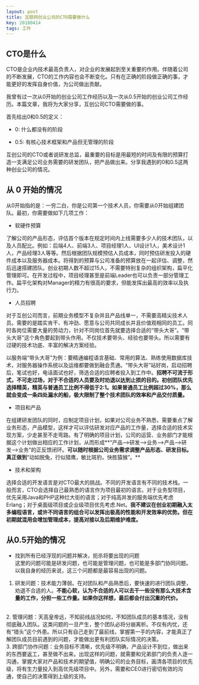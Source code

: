 ```yaml
---
layout: post
title: 互联网创业公司的CTO需要做什么
key: 20180414
tags: 工作
---
```


##	CTO是什么
CTO是企业内技术最高负责人，对企业的发展起到至关重要的作用。伴随着公司的不断发展，CTO的工作内容也会不断变化。只有在正确的阶段做正确的事，才能更好的发挥自身价值，为公司做出贡献。
<!--more-->
我曾有过一次从0开始的创业公司工作经历以及一次从0.5开始的创业公司工作经历。本篇文章，我将为大家分享，互创公司CTO需要做的事。

首先给出0和0.5的定义：

*	0: 什么都没有的阶段

*	0.5: 有核心技术框架和产品但无管理的阶段

互创公司的CTO或者说研发总监，最重要的目标是用最短的时间及有限的预算打造一支满足公司业务需要的研发团队，把产品做出来。分享我遇到的0和0.5这两种创业公司的情况。    

##	从 0 开始的情况

从0开始指的是：一穷二白，你是公司第一个技术人员，你需要从0开始组建团队。最初，你需要做如下几项工作：

*	软硬件预算    

了解公司的产品形态，评估首个版本在规定时间内上线需要多少人的技术团队，以及人员配比。例如：后端4人、前端3人、项目经理1人、UI设计1人，美术设计1人，产品经理3人等等。然后根据团队规模预估人员成本，同时预估研发投入的硬件成本以及服务器成本。将得到的预算与公司准备的预算放在一起评估、调整，然后迅速搭建团队。创业初期人数不超过15人，不需要特别复杂的组织架构，扁平化管理即可。在开发过程中，项目经理甚至是前端Leader也可以负责一部分管理工作。扁平化架构对Manager的精力有很高的要求，但能发挥出最高的效率以及执行力。    

*	人员招聘    

对于互创公司而言，前期业务模型不复杂并且产品线单一，不需要高精尖技术人员。需要的是踏实肯干、有冲劲、愿意与公司共同成长并且价值观相同的员工。同时各岗位需要大量的劳动力，针对不同岗位首先就要选择合适的“带头大哥”。“带头大哥”这个角色要起到带头作用。不仅技术要带头、经验也要带头。所以需要有过硬的技术功底、丰富的解决方案经验。  

以服务端“带头大哥”为例：要精通编程语言基础、常用的算法、熟练使用数据库技术，对服务器操作系统以及运维都要做到融会贯通。“带头大哥”站好岗，启动招聘后，笔试也好，电话面试也好，筛选合适的应聘者投入到工作中。**招聘不可流于形式，不可走过场，对于不合适的人员要及时劝退以达到止损的目的。初创团队优先选择精英，精英与普通员工比例不得低于2:1。如果普通员工比例超过30%，那么就会变成一条四处漏水的船，极大限制了整个技术团队的效率和产品交付质量。**    

*	项目和产品    

在组建研发团队的同时，应制定项目计划，如果对公司业务不熟悉，需要重点了解业务形态，产品模型，这样才可以评估研发对应产品的工作量，选择合适的技术实现方案，少走甚至不走弯路。有了明确的项目计划，公司的运营、业务部门才能根据这个计划做出相应的工作计划，从而形成**“产品-->研发-->业务-->产品-->研发-->业务”的正反馈闭环。**可以随时根据公司业务需求调整产品形态、研发目标。真正做到**“动如脱兔，行似猎鹰，敏比斑豹，快胜猿猴”。**    

*	技术和架构    

选择合适的开发语言是对CTO最大的挑战。不同的开发语言有不同的技术栈。一般而言，CTO会选择自己最熟悉的语言作为项目最初的语言。对于业务型项目，优先采用Java和PHP这种烂大街的语言；对于纯高并发的服务端优先考虑Erlang；对于桌面级项目或企业级项目优先考虑.Net。**我不建议在创业初期融入太多编程语言，或许不同语言的组合可以发挥出极高的性能和开发效率的优势。但在初期就混用会增加管理成本，提高对接以及后期维护难度。**    

##	从0.5开始的情况    
*	找到所有已经浮现的问题并解决，扼杀将要出现的问题  
这里的问题可能是研发问题，也可能是管理问题，也可能是多部门协同问题。以我自身的经历来说，这三个问题都是最容易出现的问题。    

1.	研发问题：技术能力薄弱。在对团队和产品熟悉后，要快速的进行团队调整，劝退不合适的人。**不能心软，认为不合适的人可以去干一些没有那么大技术含量的工作，分担一些工作量。如果你这样想，最后都会付出沉重的代价。**	  
<br/>
2. 管理问题：天高皇帝远，不知前线战况如何，不知团队成员的基本情况，没有彻底融入团队。这类问题的一旦产生，整个团队必将分崩离析。不仅有内忧，还有“猎头”这个外患。所以只有自己走到了最前线，掌握第一手的内容，才能真正了解团队成员目前遇到的问题，才能做出更有利团队实际情况的决策。    
<br/>
3. 跨部门协作问题：业务目标不清晰，优先级不明确，产品设计不到位，做出来的东西要返工，甚至做不出来。出现这样的问题，就需要和兄弟部门的负责人逐一沟通，掌握大家对产品和技术的期望值，明确公司的业务目标，画清各项目的优先级，将有生力量投入到高优先级项目中。另外，需要和CEO进行密切有效的沟通，使自己的决策得到上级的支持。
